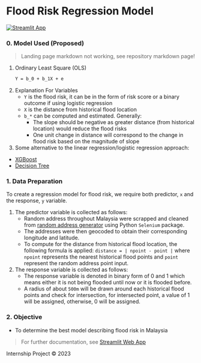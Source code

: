 # Flood Risk Regression Model
[![Streamlit App](https://static.streamlit.io/badges/streamlit_badge_black_white.svg)](https://floodriskmodel-wdvqe2xfvx6rrusmkrprrr.streamlit.app/)

### 0. Model Used (Proposed)
> Landing page markdown not working, see repository markdown page!

1. Ordinary Least Square (OLS)
    ```latex
    Y = b_0 + b_1X + e
    ``````
2. Explanation For Variables
    - `Y` is the flood risk, it can be in the form of risk score or a binary outcome if using logistic regression
    - `X` is the distance from historical flood location
    - `b_*` can be computed and estimated. Generally:
        - The slope should be negative as greater distance (from historical location) would reduce the flood risks
        - One unit change in distance will correspond to the change in flood risk based on the magnitude of slope
3. Some alternative to the linear regression/logistic regression approach:
- [XGBoost](https://xgboost.readthedocs.io/en/stable/)
- [Decision Tree](https://scikit-learn.org/stable/modules/tree.html)


### 1. Data Preparation
To create a regression model for flood risk, we require both predictor, `x` and the response, `y` variable. 
1. The predictor variable is collected as follows:
    - Random address throughout Malaysia were scrapped and cleaned from [random address generator](https://www.bestrandoms.com/random-address-in-my) using Python `Selenium` package.
    - The addresses were then geocoded to obtain their corresponding longitude and latitude.
    - To compute for the distance from historical flood location, the following formula is applied: `distance = | npoint - point |` where `npoint` represents the nearest historical flood points and `point` represent the random address point input.
2. The response variable is collected as follows:
    - The response variable is denoted in binary form of 0 and 1 which means either it is not being flooded until now or it is flooded before. 
    - A radius of about `500m` will be drawn around each historical flood points and check for intersection, for intersected point, a value of 1 will be assigned, otherwise, 0 will be assigned. 

### 2. Objective
- To determine the best model describing flood risk in Malaysia

> For further documentation, see [Streamlit Web App](https://floodriskmodel-wdvqe2xfvx6rrusmkrprrr.streamlit.app/)

Internship Project © 2023
